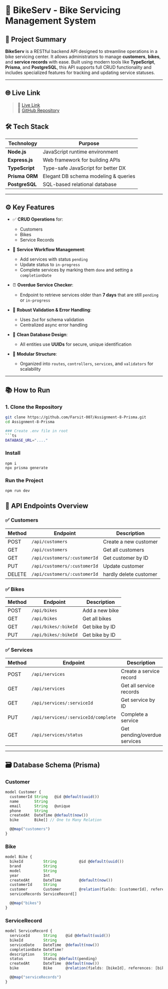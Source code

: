# 🚀 BikeServ - Bike Servicing Management System

## 📝 Project Summary

**BikeServ** is a RESTful backend API designed to streamline operations in a bike servicing center. It allows administrators to manage **customers**, **bikes**, and **service records** with ease. Built using modern tools like **TypeScript**, **Prisma**, and **PostgreSQL**, this API supports full CRUD functionality and includes specialized features for tracking and updating service statuses.

---


## 🌐 Live Link

> 🔗 [Live Link](https://assignment-8-three-psi.vercel.app/)  
> 📂 [GitHub Repository](https://github.com/Farsit-007/Assignment-8-Prisma)


## 🛠 Tech Stack

| Technology       | Purpose                              |
|------------------|---------------------------------------|
| **Node.js**      | JavaScript runtime environment        |
| **Express.js**   | Web framework for building APIs       |
| **TypeScript**   | Type-safe JavaScript for better DX    |
| **Prisma ORM**   | Elegant DB schema modeling & queries  |
| **PostgreSQL**   | SQL-based relational database         |

---

## ⚙️ Key Features

- ✅ **CRUD Operations** for:
  - Customers
  - Bikes
  - Service Records

- 🔄 **Service Workflow Management**:
  - Add services with status `pending`
  - Update status to `in-progress`
  - Complete services by marking them `done` and setting a `completionDate`

- ⏰ **Overdue Service Checker**:
  - Endpoint to retrieve services older than **7 days** that are still `pending` or `in-progress`

- 🔐 **Robust Validation & Error Handling**:
  - Uses `Zod` for schema validation
  - Centralized async error handling

- 🧱 **Clean Database Design**:
  - All entities use **UUIDs** for secure, unique identification

- 📁 **Modular Structure**:
  - Organized into `routes`, `controllers`, `services`, and `validators` for scalability

---

## 📚 How to Run

### 1. Clone the Repository

```bash
git clone https://github.com/Farsit-007/Assignment-8-Prisma.git
cd Assignment-8-Prisma

### Create .env file in root
```ts
DATABASE_URL="...."
```

### Install 

```shell
npm i
npx prisma generate
```

### Run the Project

```shell
npm run dev
```


## 🧪 API Endpoints Overview

### ✅ Customers

| Method | Endpoint             | Description           |
| ------ | -------------------- | --------------------- |
| POST   | `/api/customers`     | Create a new customer |
| GET    | `/api/customers`     | Get all customers     |
| GET    | `/api/customers/:customerId` | Get customer by ID    |
| PUT    | `/api/customers/:customerId` | Update customer       |
| DELETE | `/api/customers/:customerId` | hardly delete customer  |

### ✅ Bikes

| Method | Endpoint         | Description    |
| ------ | ---------------- | -------------- |
| POST   | `/api/bikes`     | Add a new bike |
| GET    | `/api/bikes`     | Get all bikes  |
| GET    | `/api/bikes/:bikeId` | Get bike by ID |
| PUT    | `/api/bikes/:bikeId` | Get bike by ID |

### ✅ Services

| Method | Endpoint                     | Description                  |
| ------ | ---------------------------- | ---------------------------- |
| POST   | `/api/services`              | Create a service record      |
| GET    | `/api/services`              | Get all service records      |
| GET    | `/api/services/:serviceId`          | Get service by ID            |
| PUT    | `/api/services/:serviceId/complete` | Complete a service           |
| GET    | `/api/services/status`       | Get pending/overdue services |

---

## 🗃 Database Schema (Prisma)

### Customer

```ts
model Customer {
  customerId String   @id @default(uuid())
  name       String
  email      String   @unique
  phone      String
  createdAt  DateTime @default(now())
  bike       Bike[] // One to Many Relation

  @@map("customers")
}
```

### Bike

```ts
model Bike {
  bikeId         String          @id @default(uuid())
  brand          String
  model          String
  year           Int
  createdAt      DateTime        @default(now())
  customerId     String
  customer       Customer        @relation(fields: [customerId], references: [customerId])
  serviceRecords ServiceRecord[]

  @@map("bikes")
}
```

### ServiceRecord

```ts
model ServiceRecord {
  serviceId      String    @id @default(uuid())
  bikeId         String
  serviceDate    DateTime  @default(now())
  completionDate DateTime? 
  description    String
  status         Status @default(pending)
  createdAt      DateTime  @default(now())
  bike           Bike      @relation(fields: [bikeId], references: [bikeId])

  @@map("serviceRecords")
}

```
